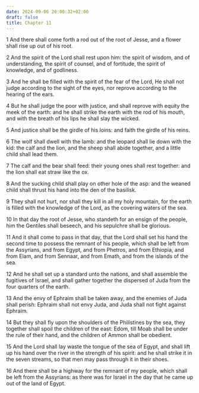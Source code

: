 ```yaml
---
date: 2024-09-06 20:00:32+02:00
draft: false
title: Chapter 11
---
```




1 And there shall come forth a rod out of the root of Jesse, and a flower shall rise up out of his root.

2 And the spirit of the Lord shall rest upon him: the spirit of wisdom, and of understanding, the spirit of counsel, and of fortitude, the spirit of knowledge, and of godliness.

3 And he shall be filled with the spirit of the fear of the Lord, He shall not judge according to the sight of the eyes, nor reprove according to the hearing of the ears.

4 But he shall judge the poor with justice, and shall reprove with equity the meek of the earth: and he shall strike the earth with the rod of his mouth, and with the breath of his lips he shall slay the wicked.

5 And justice shall be the girdle of his loins: and faith the girdle of his reins.

6 The wolf shall dwell with the lamb: and the leopard shall lie down with the kid: the calf and the lion, and the sheep shall abide together, and a little child shall lead them.

7 The calf and the bear shall feed: their young ones shall rest together: and the lion shall eat straw like the ox.

8 And the sucking child shall play on other hole of the asp: and the weaned child shall thrust his hand into the den of the basilisk.

9 They shall not hurt, nor shall they kill in all my holy mountain, for the earth is filled with the knowledge of the Lord, as the covering waters of the sea.

10 In that day the root of Jesse, who standeth for an ensign of the people, him the Gentiles shall beseech, and his sepulchre shall be glorious.

11 And it shall come to pass in that day, that the Lord shall set his hand the second time to possess the remnant of his people, which shall be left from the Assyrians, and from Egypt, and from Phetros, and from Ethiopia, and from Elam, and from Sennaar, and from Emath, and from the islands of the sea.

12 And he shall set up a standard unto the nations, and shall assemble the fugitives of Israel, and shall gather together the dispersed of Juda from the four quarters of the earth.

13 And the envy of Ephraim shall be taken away, and the enemies of Juda shall perish: Ephraim shall not envy Juda, and Juda shall not fight against Ephraim.

14 But they shall fly upon the shoulders of the Philistines by the sea, they together shall spoil the children of the east: Edom, till Moab shall be under the rule of their hand, and the children of Ammon shall be obedient.

15 And the Lord shall lay waste the tongue of the sea of Egypt, and shall lift up his hand over the river in the strength of his spirit: and he shall strike it in the seven streams, so that men may pass through it in their shoes.

16 And there shall be a highway for the remnant of my people, which shall be left from the Assyrians: as there was for Israel in the day that he came up out of the land of Egypt.

